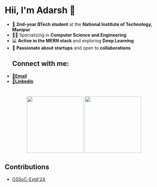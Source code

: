 # Hii, I'm Adarsh 👋

- 🌟 **2nd-year BTech student** at the **National Institute of Technology, Manipur**  
- 👨‍💻 Specializing in **Computer Science and Engineering**  
- 💻 **Active in the MERN stack** and exploring **Deep Learning**  
- 🚀 **Passionate about startups** and open to **collaborations**
  ## Connect with me:
-  [📧**Email**](mailto:0310adarshchaubey@gmail.com)  
-  [🔗**Linkedin**](https://www.linkedin.com/in/adarsh-chaubey)

#
<div align="center">
  <img height="180em" src="https://github-profile-summary-cards.vercel.app/api/cards/profile-details?username=Adarsh-Chaubey03&theme=github_dark" />
  <img height="180em" src="https://github-profile-summary-cards.vercel.app/api/cards/stats?username=Adarsh-Chaubey03&theme=github_dark"/>
</div>


## Contributions
- [GSSoC-Extd'24](https://github.com/GSSoC24)
